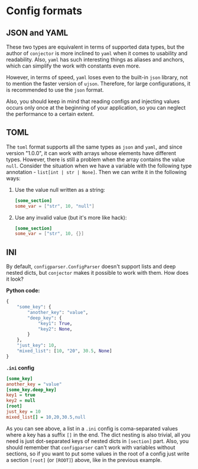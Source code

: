 # Config formats

## JSON and YAML
These two types are equivalent in terms of supported data types, but the author of `conjector` is more inclined to `yaml` when it comes to usability and readability. Also, `yaml` has such interesting things as aliases and anchors, which can simplify the work with constants even more.

However, in terms of speed, `yaml` loses even to the built-in `json` library, not to mention the faster version of `ujson`. Therefore, for large configurations, it is recommended to use the `json` format. 

Also, you should keep in mind that reading configs and injecting values occurs only once at the beginning of your application, so you can neglect the performance to a certain extent.

## TOML
The `toml` format supports all the same types as `json` and `yaml`, and since version "1.0.0", it can work with arrays whose elements have different types. However, there is still a problem when the array contains the value `null`. 
Consider the situation when we have a variable with the following type annotation - `list[int | str | None]`. Then we can write it in the following ways:
1) Use the value null written as a string:
    ```toml
   [some_section]
    some_var = ["str", 10, "null"]
    ```
2) Use any invalid value (but it's more like hack):
    ```toml
   [some_section]
    some_var = ["str", 10, {}]
    ```

## INI
By default, `configparser.ConfigParser` doesn't support lists and deep nested dicts, 
but `conjector` makes it possible to work with them. How does it look?

__Python code:__
```python
{
    "some_key": {
        "another_key": "value",
        "deep_key": {
            "key1": True,
            "key2": None,
        }
    },
    "just_key": 10,
    "mixed_list": [10, "20", 30.5, None]
}
```
__`.ini` config__
```ini
[some_key]
another_key = "value"
[some_key.deep_key]
key1 = true
key2 = null
[root]
just_key = 10
mixed_list[] = 10,20,30.5,null
```
As you can see above, a list in a `.ini` config is coma-separated values where a key has a suffix `[]` in the end. 
The dict nesting is also trivial, all you need is just dot-separated keys of nested dicts in `[section]` part.
Also, you should remember that `configparser` can't work with variables without sections, so if you want to put
some values in the root of a config just write a section `[root]` (or `[ROOT]`) above, like in the previous example.
